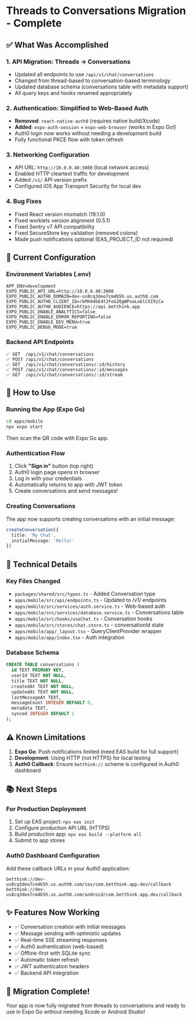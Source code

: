 # Threads to Conversations Migration - Complete

## ✅ What Was Accomplished

### 1. **API Migration: Threads → Conversations**
- Updated all endpoints to use `/api/v1/chat/conversations`
- Changed from thread-based to conversation-based terminology
- Updated database schema (conversations table with metadata support)
- All query keys and hooks renamed appropriately

### 2. **Authentication: Simplified to Web-Based Auth**
- **Removed**: `react-native-auth0` (requires native build/Xcode)
- **Added**: `expo-auth-session` + `expo-web-browser` (works in Expo Go!)
- Auth0 login now works without needing a development build
- Fully functional PKCE flow with token refresh

### 3. **Networking Configuration**
- API URL: `http://10.0.0.40:3000` (local network access)
- Enabled HTTP cleartext traffic for development
- Added `/v1/` API version prefix
- Configured iOS App Transport Security for local dev

### 4. **Bug Fixes**
- Fixed React version mismatch (19.1.0)
- Fixed worklets version alignment (0.5.1)
- Fixed Sentry v7 API compatibility
- Fixed SecureStore key validation (removed colons)
- Made push notifications optional (EAS_PROJECT_ID not required)

## 📱 Current Configuration

### Environment Variables (.env)
```env
APP_ENV=development
EXPO_PUBLIC_API_URL=http://10.0.0.40:3000
EXPO_PUBLIC_AUTH0_DOMAIN=dev-us8cq3deo7cm4b5h.us.auth0.com
EXPO_PUBLIC_AUTH0_CLIENT_ID=rkMh94bE4t2FoGZQgWPoaLoblCXI9jCa
EXPO_PUBLIC_AUTH0_AUDIENCE=https://api.betthink.app
EXPO_PUBLIC_ENABLE_ANALYTICS=false
EXPO_PUBLIC_ENABLE_ERROR_REPORTING=false
EXPO_PUBLIC_ENABLE_DEV_MENU=true
EXPO_PUBLIC_DEBUG_MODE=true
```

### Backend API Endpoints
```
✅ GET  /api/v1/chat/conversations
✅ POST /api/v1/chat/conversations  
✅ GET  /api/v1/chat/conversations/:id/history
✅ POST /api/v1/chat/conversations/:id/messages
✅ GET  /api/v1/chat/conversations/:id/stream
```

## 🚀 How to Use

### Running the App (Expo Go)
```bash
cd apps/mobile
npx expo start
```
Then scan the QR code with Expo Go app.

### Authentication Flow
1. Click **"Sign in"** button (top right)
2. Auth0 login page opens in browser
3. Log in with your credentials
4. Automatically returns to app with JWT token
5. Create conversations and send messages!

### Creating Conversations
The app now supports creating conversations with an initial message:
```typescript
createConversation({
  title: 'My Chat',
  initialMessage: 'Hello!'
})
```

## 🔧 Technical Details

### Key Files Changed
- `packages/shared/src/types.ts` - Added Conversation type
- `apps/mobile/src/api/endpoints.ts` - Updated to /v1/ endpoints
- `apps/mobile/src/services/auth.service.ts` - Web-based auth
- `apps/mobile/src/services/database.service.ts` - Conversations table
- `apps/mobile/src/hooks/useChat.ts` - Conversation hooks
- `apps/mobile/src/stores/chat.store.ts` - conversationId state
- `apps/mobile/app/_layout.tsx` - QueryClientProvider wrapper
- `apps/mobile/app/index.tsx` - Auth integration

### Database Schema
```sql
CREATE TABLE conversations (
  id TEXT PRIMARY KEY,
  userId TEXT NOT NULL,
  title TEXT NOT NULL,
  createdAt TEXT NOT NULL,
  updatedAt TEXT NOT NULL,
  lastMessageAt TEXT,
  messageCount INTEGER DEFAULT 0,
  metadata TEXT,
  synced INTEGER DEFAULT 1
);
```

## ⚠️ Known Limitations

1. **Expo Go**: Push notifications limited (need EAS build for full support)
2. **Development**: Using HTTP (not HTTPS) for local testing
3. **Auth0 Callback**: Ensure `betthink://` scheme is configured in Auth0 dashboard

## 📚 Next Steps

### For Production Deployment
1. Set up EAS project: `npx eas init`
2. Configure production API URL (HTTPS)
3. Build production app: `npx eas build --platform all`
4. Submit to app stores

### Auth0 Dashboard Configuration
Add these callback URLs in your Auth0 application:
```
betthink://dev-us8cq3deo7cm4b5h.us.auth0.com/ios/com.betthink.app.dev/callback
betthink://dev-us8cq3deo7cm4b5h.us.auth0.com/android/com.betthink.app.dev/callback
```

## ✨ Features Now Working

- ✅ Conversation creation with initial messages
- ✅ Message sending with optimistic updates
- ✅ Real-time SSE streaming responses
- ✅ Auth0 authentication (web-based)
- ✅ Offline-first with SQLite sync
- ✅ Automatic token refresh
- ✅ JWT authentication headers
- ✅ Backend API integration

## 🎉 Migration Complete!

Your app is now fully migrated from threads to conversations and ready to use in Expo Go without needing Xcode or Android Studio!


